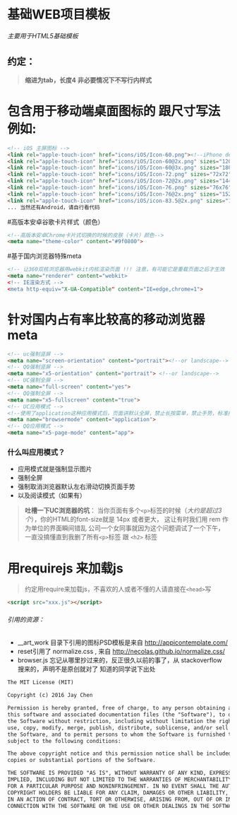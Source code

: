 # 基础WEB项目模板
###### _主要用于HTML5基础模板_

## 约定：

>  **缩进为tab，长度4**
>  **非必要情况下不写行内样式**
  
# 包含用于移动端桌面图标的 跟尺寸写法 例如:
```html
<!-- iOS 主屏图标 -->
<link rel="apple-touch-icon" href="icons/iOS/Icon-60.png"><!--iPhone default-->
<link rel="apple-touch-icon" href="icons/iOS/Icon-60@2x.png" sizes="120x120"><!-- iPhone6,5,4-->
<link rel="apple-touch-icon" href="icons/iOS/Icon-60@3x.png" sizes="180x180"><!-- iPhone6 plus-->
<link rel="apple-touch-icon" href="icons/iOS/Icon-72.png" sizes="72x72"><!-- iPad non-retina icon (iOS < 7)-->
<link rel="apple-touch-icon" href="icons/iOS/Icon-72@2x.png" sizes="144x144"><!-- iPad retina icon (iOS < 7) -->  
<link rel="apple-touch-icon" href="icons/iOS/Icon-76.png" sizes="76x76"><!-- iPad non-retina icon -->
<link rel="apple-touch-icon" href="icons/iOS/Icon-76@2x.png" sizes="152x152"><!-- iPad and mini-->
<link rel="apple-touch-icon" href="icons/iOS/icon-83.5@2x.png" sizes="167x167"><!-- iPad Pro -->
... 当然还有Android，请自行看代码
```

#高版本安卓谷歌卡片样式（颜色）
```html
<!--高版本安卓Chrome卡片式切换的时候的皮肤（卡片）颜色-->
<meta name="theme-color" content="#9f0800">
```

#基于国内浏览器特殊meta
```html
<!-- 让360双核浏览器用webkit内核渲染页面 !!! 注意，有可能它是重载页面之后才生效  -->
<meta name="renderer" content="webkit>
<!-- IE渲染方式 -->
<meta http-equiv="X-UA-Compatible" content="IE=edge,chrome=1">
```

# 针对国内占有率比较高的移动浏览器meta
```html
<!-- uc强制竖屏 -->
<meta name="screen-orientation" content="portrait"><!--or landscape-->
<!-- QQ强制竖屏 -->
<meta name="x5-orientation" content="portrait"> <!--or landscape-->
<!-- UC强制全屏 -->
<meta name="full-screen" content="yes">
<!-- QQ强制全屏 -->
<meta name="x5-fullscreen" content="true">
<!-- UC应用模式 -->
<!--使用了application这种应用模式后，页面讲默认全屏，禁止长按菜单，禁止手势，标准排版，以及强制图片显示-->
<meta name="browsermode" content="application">
<!-- QQ应用模式 -->
<meta name="x5-page-mode" content="app">
```
### 什么叫应用模式？
* 应用模式就是强制显示图片
* 强制全屏
* 强制取消浏览器默认左右滑动切换页面手势
* 以及阅读模式（如果有）

> **吐槽一下UC浏览器的坑**： 当你页面有多个`<p>`标签的时候（_大约是超过3个_），你的HTML的font-size就是 14px 或者更大， 这让有时我们用 rem 作为单位的界面瞬间错乱
> 公司一个女同事就因为这个问题调试了一个下午，一直没搞懂直到我删了所有`<p>`标签 跟 `<h2>` 标签

# 用requirejs 来加载js
> 约定用require来加载js，不喜欢的人或者不懂的人请直接在`<head>`写

```html 
<script src="xxx.js"></script>
```

###### 引用的资源：
* __art_work 目录下引用的图标PSD模板是来自 http://appicontemplate.com/ 
* reset引用了 normalize.css , 来自 http://necolas.github.io/normalize.css/
* browser.js 忘记从哪里抄过来的，反正很久以前的事了，从 stackoverflow 搜来的，声明不是原创就对了 知道的同学说下出处


```html
The MIT License (MIT)

Copyright (c) 2016 Jay Chen

Permission is hereby granted, free of charge, to any person obtaining a copy of
this software and associated documentation files (the "Software"), to deal in
the Software without restriction, including without limitation the rights to
use, copy, modify, merge, publish, distribute, sublicense, and/or sell copies of
the Software, and to permit persons to whom the Software is furnished to do so,
subject to the following conditions:

The above copyright notice and this permission notice shall be included in all
copies or substantial portions of the Software.

THE SOFTWARE IS PROVIDED "AS IS", WITHOUT WARRANTY OF ANY KIND, EXPRESS OR
IMPLIED, INCLUDING BUT NOT LIMITED TO THE WARRANTIES OF MERCHANTABILITY, FITNESS
FOR A PARTICULAR PURPOSE AND NONINFRINGEMENT. IN NO EVENT SHALL THE AUTHORS OR
COPYRIGHT HOLDERS BE LIABLE FOR ANY CLAIM, DAMAGES OR OTHER LIABILITY, WHETHER
IN AN ACTION OF CONTRACT, TORT OR OTHERWISE, ARISING FROM, OUT OF OR IN
CONNECTION WITH THE SOFTWARE OR THE USE OR OTHER DEALINGS IN THE SOFTWARE.
```